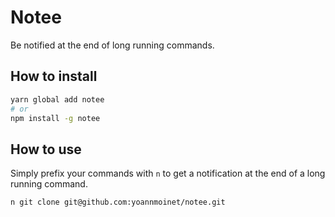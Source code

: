 # Notee
Be notified at the end of long running commands.

## How to install

```bash
yarn global add notee
# or
npm install -g notee
```

## How to use

Simply prefix your commands with `n` to get a notification at the end of a long running command.

```bash
n git clone git@github.com:yoannmoinet/notee.git
```
